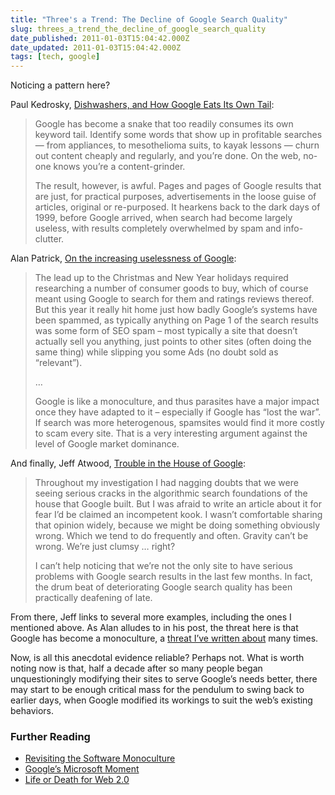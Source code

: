 ```yaml
---
title: "Three's a Trend: The Decline of Google Search Quality"
slug: threes_a_trend_the_decline_of_google_search_quality
date_published: 2011-01-03T15:04:42.000Z
date_updated: 2011-01-03T15:04:42.000Z
tags: [tech, google]
---
```


Noticing a pattern here?

Paul Kedrosky, [Dishwashers, and How Google Eats Its Own Tail](http://paul.kedrosky.com/archives/2009/12/dishwashers_dem.html):

> Google has become a snake that too readily consumes its own keyword tail. Identify some words that show up in profitable searches — from appliances, to mesothelioma suits, to kayak lessons — churn out content cheaply and regularly, and you’re done. On the web, no-one knows you’re a content-grinder.
> 
> The result, however, is awful. Pages and pages of Google results that are just, for practical purposes, advertisements in the loose guise of articles, original or re-purposed. It hearkens back to the dark days of 1999, before Google arrived, when search had become largely useless, with results completely overwhelmed by spam and info-clutter.

Alan Patrick, [On the increasing uselessness of Google](http://broadstuff.com/archives/2370-On-the-increasing-uselessness-of-Google......html):

> The lead up to the Christmas and New Year holidays required researching a number of consumer goods to buy, which of course meant using Google to search for them and ratings reviews thereof. But this year it really hit home just how badly Google’s systems have been spammed, as typically anything on Page 1 of the search results was some form of SEO spam – most typically a site that doesn’t actually sell you anything, just points to other sites (often doing the same thing) while slipping you some Ads (no doubt sold as “relevant”).
> 
> …
> 
> Google is like a monoculture, and thus parasites have a major impact once they have adapted to it – especially if Google has “lost the war”. If search was more heterogenous, spamsites would find it more costly to scam every site. That is a very interesting argument against the level of Google market dominance.

And finally, Jeff Atwood, [Trouble in the House of Google](http://www.codinghorror.com/blog/2011/01/trouble-in-the-house-of-google.html):

> Throughout my investigation I had nagging doubts that we were seeing serious cracks in the algorithmic search foundations of the house that Google built. But I was afraid to write an article about it for fear I’d be claimed an incompetent kook. I wasn’t comfortable sharing that opinion widely, because we might be doing something obviously wrong. Which we tend to do frequently and often. Gravity can’t be wrong. We’re just clumsy … right?
> 
> I can’t help noticing that we’re not the only site to have serious problems with Google search results in the last few months. In fact, the drum beat of deteriorating Google search quality has been practically deafening of late.

From there, Jeff links to several more examples, including the ones I mentioned above. As Alan alludes to in his post, the threat here is that Google has become a monoculture, a [threat I’ve written about](/tags/monoculture) many times.

Now, is all this anecdotal evidence reliable? Perhaps not. What is worth noting now is that, half a decade after so many people began unquestioningly modifying their sites to serve Google’s needs better, there may start to be enough critical mass for the pendulum to swing back to earlier days, when Google modified its workings to suit the web’s existing behaviors.

### Further Reading

- [Revisiting the Software Monoculture](/2006/09/the_software_mo.html)
- [Google’s Microsoft Moment](/2009/07/googles_microsoft_moment.html)
- [Life or Death for Web 2.0](/2006/10/life_or_death_f.html)
